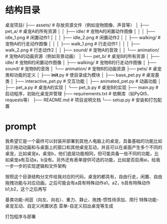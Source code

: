 # 结构目录

桌宠项目/
├── assets/                    # 存放资源文件（例如宠物图像、声音等）
│   ├── pet_a/                 # 桌宠A的所有资源
│   │   ├── idle/              # 宠物A的闲置动作图像
│   │   │   ├── idle_1.png    # 闲置动作1
│   │   │   ├── idle_2.png    # 闲置动作2
│   │   ├── walking/           # 宠物A的行走动作图像
│   │   │   ├── walk_1.png    # 行走动作1
│   │   │   ├── walk_2.png    # 行走动作2
│   │   ├── sound/             # 宠物A的音效
│   │   └── animation/         # 宠物A的动画资源（例如背景动画）
│   └── pet_b/                 # 桌宠B的所有资源
│       ├── idle/              # 宠物B的闲置动作图像
│       ├── walking/           # 宠物B的行走动作图像
│       ├── sound/             # 宠物B的音效
│       └── animation/         # 宠物B的动画资源
├── pets/                      # 桌宠类和功能的定义
│   ├── __init__.py            # 使目录成为模块
│   ├── base_pet.py            # 桌宠基类
│   ├── interactive_pet.py     # 交互功能
│   ├── animated_pet.py        # 动画功能
│   ├── pet_a.py               # 桌宠A的实现
│   └── pet_b.py               # 桌宠B的实现
├── main.py                    # 启动程序，初始化桌宠并管理
├── requirements.txt           # 依赖库（如PyQt5、requests等）
├── README.md                  # 项目说明文档
└── setup.py                   # 安装和打包配置


# prompt

我希望它是一个最终可以封装并部署到其他人电脑上的桌宠，具备基础的功能比如显示拖动动画和与桌面上的窗口和其他桌宠互动，并且可以在桌面产生多个不同的桌宠，比如桌宠a，桌宠b，他们底层功能相同，但可能具备一些不同的功能，比如桌宠a有互动a，b没有。另外还有表单提供可选的功能，比如是否启用ai，给我一步一步的实现逻辑和文件架构

按照这个目录结构分文件给我对应的代码，桌宠的都具有，自由行走，闲置、自由拖拽功能与对应动画。之后可能会有a具有特殊动作a1，a2，b具有特殊动作b1,b2，这个之后再写


基类功能-闲逛（向左、向右）、重力、静止、拖拽-惯性待添加、爬行
特殊功能-桌宠互动、自定义闲置状态
菜单-自定义招出桌宠等生成

打包程序与部署